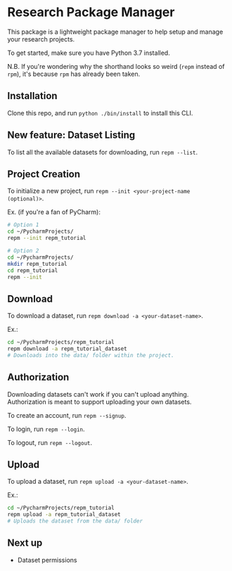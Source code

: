 Research Package Manager
=========

This package is a lightweight package manager to help setup and manage your research projects.

To get started, make sure you have Python 3.7 installed.

N.B. If you're wondering why the shorthand looks so weird (`repm` instead of `rpm`),
it's because `rpm` has already been taken.

## Installation
Clone this repo, and run `python ./bin/install` to install this CLI.

## New feature: Dataset Listing
To list all the available datasets for downloading, run `repm --list`.

## Project Creation
To initialize a new project, run `repm --init <your-project-name (optional)>`.

Ex. (if you're a fan of PyCharm):
```bash
# Option 1
cd ~/PycharmProjects/
repm --init repm_tutorial

# Option 2
cd ~/PycharmProjects/
mkdir repm_tutorial
cd repm_tutorial
repm --init
```

## Download
To download a dataset, run `repm download -a <your-dataset-name>`.

Ex.:
```bash
cd ~/PycharmProjects/repm_tutorial
repm download -a repm_tutorial_dataset
# Downloads into the data/ folder within the project.
```

## Authorization
Downloading datasets can't work if you can't upload anything.
Authorization is meant to support uploading your own datasets.

To create an account, run `repm --signup`.

To login, run `repm --login`.

To logout, run `repm --logout`.

## Upload
To upload a dataset, run `repm upload -a <your-dataset-name>`.

Ex.:
```bash
cd ~/PycharmProjects/repm_tutorial
repm upload -a repm_tutorial_dataset
# Uploads the dataset from the data/ folder
```

## Next up
- Dataset permissions
